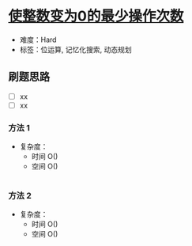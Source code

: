 # [使整数变为0的最少操作次数](https://leetcode-cn.com/problems/minimum-one-bit-operations-to-make-integers-zero/)

- 难度：Hard
- 标签：位运算, 记忆化搜索, 动态规划

## 刷题思路

- [ ] xx
- [ ] xx

### 方法 1

- 复杂度：
    - 时间 O()
    - 空间 O()

``` js

```

### 方法 2

- 复杂度：
    - 时间 O()
    - 空间 O()

``` js

```
